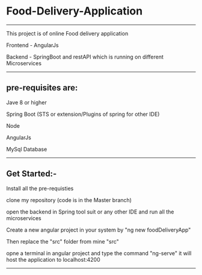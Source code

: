 # Food-Delivery-Application

--------------------------------------------------------------------------------------------------------------------

This project is of online Food delivery application 

Frontend - AngularJs

Backend - SpringBoot and restAPI which is running on different Microservices

--------------------------------------------------------------------------------------------------------------------
pre-requisites are:
--------------------------------------------------------------------------------------------------------------------

Jave 8 or higher

Spring Boot (STS or extension/Plugins of spring for other IDE)

Node

AngularJs

MySql Database

---------------------------------------------------------------------------------------------------------------------
Get Started:-
---------------------------------------------------------------------------------------------------------------------

Install all the pre-requisties

clone my repository (code is in the Master branch)

open the backend in Spring tool suit or any other IDE and run all the microservices 

Create a new angular project in your system by "ng new foodDeliveryApp"

Then replace the "src" folder from mine "src"

opne a terminal in angular project and type the command  "ng-serve"  it will host the application to localhost:4200


--------------------------------------------------------------------------------------------------------------------

